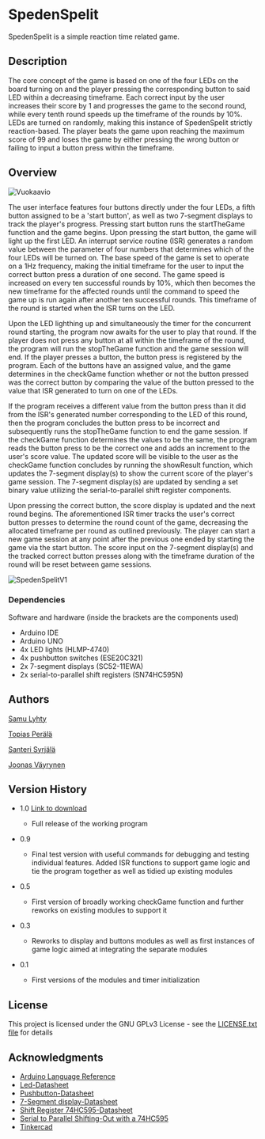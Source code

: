 # SpedenSpelit

SpedenSpelit is a simple reaction time related game.



## Description

The core concept of the game is based on one of the four LEDs on the board turning on and the player pressing the corresponding button to said LED within a decreasing timeframe. Each correct input by the user increases their score by 1 and progresses the game to the second round, while every tenth round speeds up the timeframe of the rounds by 10%. LEDs are turned on randomly, making this instance of SpedenSpelit strictly reaction-based. The player beats the game upon reaching the maximum score of 99 and loses the game by either pressing the wrong button or failing to input a button press within the timeframe.



## Overview

![Vuokaavio](https://github.com/user-attachments/assets/41eda644-629f-4765-82d3-1a8abe51559d)


The user interface features four buttons directly under the four LEDs, a fifth button assigned to be a 'start button', as well as two 7-segment displays to track the player's progress. Pressing start button runs the startTheGame function and the game begins.
Upon pressing the start button, the game will light up the first LED. An interrupt service routine (ISR) generates a random value between the parameter of four numbers that determines which of the four LEDs will be turned on. 
The base speed of the game is set to operate on a 1Hz frequency, making the initial timeframe for the user to input the correct button press a duration of one second. The game speed is increased on every ten successful rounds by 10%, which then becomes the new timeframe for the affected rounds until the command to speed the game up is run again after another ten successful rounds. This timeframe of the round is started when the ISR turns on the LED.


Upon the LED lighthing up and simultaneously the timer for the concurrent round starting, the program now awaits for the user to play that round. If the player does not press any button at all within the timeframe of the round, the program will run the stopTheGame function and the game session will end.
If the player presses a button, the button press is registered by the program. Each of the buttons have an assigned value, and the game determines in the checkGame function whether or not the button pressed was the correct button by comparing the value of the button pressed to the value that ISR generated to turn on one of the LEDs. 

If the program receives a different value from the button press than it did from the ISR's generated number corresponding to the LED of this round, then the program concludes the button press to be incorrect and subsequently runs the stopTheGame function to end the game session.
If the checkGame function determines the values to be the same, the program reads the button press to be the correct one and adds an increment to the user's score value. The updated score will be visible to the user as the checkGame function concludes by running the showResult function, which updates the 7-segment display(s) to show the current score of the player's game session. The 7-segment display(s) are updated by sending a set binary value utilizing the serial-to-parallel shift register components.

Upon pressing the correct button, the score display is updated and the next round begins. The aforementioned ISR timer tracks the user's correct button presses to determine the round count of the game, decreasing the allocated timeframe per round as outlined previously.
The player can start a new game session at any point after the previous one ended by starting the game via the start button. The score input on the 7-segment display(s) and the tracked correct button presses along with the timeframe duration of the round will be reset between game sessions.

![SpedenSpelitV1](https://github.com/user-attachments/assets/de2763f6-4148-4605-86ec-7b75340bde7a)

### Dependencies

Software and hardware (inside the brackets are the components used)

* Arduino IDE
* Arduino UNO
* 4x LED lights (HLMP-4740)
* 4x pushbutton switches (ESE20C321)
* 2x 7-segment displays (SC52-11EWA)
* 2x serial-to-parallel shift registers (SN74HC595N)



## Authors

[Samu Lyhty](https://github.com/SamppaLHT)

[Topias Perälä](https://github.com/saintcernunnos)

[Santeri Syrjälä](https://github.com/sYrreee)

[Joonas Väyrynen](https://github.com/Joneezzi)

## Version History

* 1.0      [Link to download](https://github.com/SamppaLHT/R22_SpedSpel/releases/tag/SpedenSpelit1.0)
    * Full release of the working program
 
* 0.9
    * Final test version with useful commands for debugging and testing individual features. Added ISR functions to support game logic and tie the program together as well as tidied up existing modules

* 0.5
    * First version of broadly working checkGame function and further reworks on existing modules to support it
      
* 0.3
    * Reworks to display and buttons modules as well as first instances of game logic aimed at integrating the separate modules

* 0.1
    * First versions of the modules and timer initialization
    
## License

This project is licensed under the GNU GPLv3 License - see the [LICENSE.txt file](https://github.com/SamppaLHT/R22_SpedSpel/blob/main/LICENCE.txt) for details

## Acknowledgments

* [Arduino Language Reference](https://docs.arduino.cc/language-reference/)
* [Led-Datasheet](https://www.farnell.com/datasheets/1918234.pdf?_gl=1*1ns2hag*_gcl_au*MTcyMjAyMzg3OS4xNzI3MzY1NTM2)
* [Pushbutton-Datasheet](https://www.farnell.com/datasheets/1790644.pdf?_gl=1*16wbfqn*_gcl_au*MTcyMjAyMzg3OS4xNzI3MzY1NTM2)
* [7-Segment display-Datasheet](https://www.farnell.com/datasheets/2047557.pdf?_gl=1*16wbfqn*_gcl_au*MTcyMjAyMzg3OS4xNzI3MzY1NTM2)
* [Shift Register 74HC595-Datasheet](https://www.ti.com/lit/ds/symlink/sn74hc595.pdf?ts=1728594662862&ref_url=https%253A%252F%252Fbr.mouser.com%252F)
* [Serial to Parallel Shifting-Out with a 74HC595](https://docs.arduino.cc/tutorials/communication/guide-to-shift-out/#shftout13)
* [Tinkercad](https://www.tinkercad.com)
